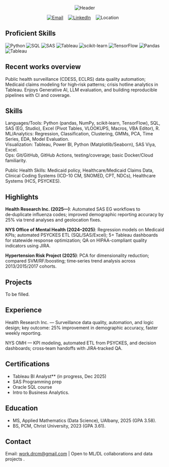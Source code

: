 <p align="center">
  <img src="https://capsule-render.vercel.app/api?type=rect&color=0:E34F26,10:F1662A,100:DD003&height=60&section=header&text=Dhanush%20Ramachandra%20Murthy&fontColor=ffffff&fontSize=26" alt="Header"/>
</p>


<div align="center">
  
[![Email](https://img.shields.io/badge/Email-work.DRCM%40gmail.com-blue?logo=gmail)](mailto:work.DRCM@gmail.com) &nbsp;&nbsp; [![LinkedIn](https://img.shields.io/badge/LinkedIn-Connect-0A66C2?logo=linkedin)](https://www.linkedin.com/in/dhanush-ramachandra-murthy-msds-00461227a/)
&nbsp;&nbsp; ![Location](https://img.shields.io/badge/Albany-NY-6aa84f?logo=google-maps)
&nbsp;&nbsp;

</div>


## **Proficient Skills**

<p>
  <img alt="Python" src="https://img.shields.io/badge/Python-3776AB?logo=python&logoColor=white" />
  <img alt="SQL" src="https://img.shields.io/badge/SQL-336791?logo=postgresql&logoColor=white" />
  <img alt="SAS" src="https://img.shields.io/badge/SAS-1E90FF?logo=sas&logoColor=white" />
  <img alt="Tableau" src="https://img.shields.io/badge/Tableau-E97627?logo=tableau&logoColor=white" />
  <img alt="scikit-learn" src="https://img.shields.io/badge/scikit--learn-F7931E?logo=scikitlearn&logoColor=white" />
  <img alt="TensorFlow" src="https://img.shields.io/badge/TensorFlow-FF6F00?logo=tensorflow&logoColor=white" />
  <img alt="Pandas" src="https://img.shields.io/badge/Pandas-150458?logo=pandas&logoColor=white" />
  <img alt="Tableau" src="https://img.shields.io/badge/Power%20BI-F2C811?logo=powerbi&logoColor=000" />
</p>




## **Recent works overview**
Public health surveillance (CDESS, ECLRS) data quality automation; Medicaid claims modeling for high‑risk patterns; crisis hotline analytics in Tableau.
Enjoys Generative AI, LLM evaluation, and building reproducible pipelines with CI and coverage.

## **Skills**
Languages/Tools: Python (pandas, NumPy, scikit‑learn, TensorFlow), SQL, SAS (EG, Studio), Excel (Pivot Tables, VLOOKUPS, Macros, VBA Editor), R. \
ML/Analytics: Regression, Classification, Clustering, GMMs, PCA, Time Series, EDA, Model Evaluation. \
Visualization: Tableau, Power BI, Python (Matplotlib/Seaborn), SAS Viya, Excel. \
Ops: Git/GitHub, GitHub Actions, testing/coverage; basic Docker/Cloud familiarity.

Public Health Skills: Medicaid policy, Healthcare/Medicaid Claims Data, Clinical Coding Systems (ICD-10 CM, SNOMED, CPT, NDCs), Healthcare Systems (HCS, PSYCKES).

## **Highlights**
**Health Research Inc. (2025—)**: Automated SAS EG workflows to de‑duplicate influenza codes; improved demographic reporting accuracy by 25% via trend analyses and geolocation fixes.

**NYS Office of Mental Health (2024–2025)**: Regression models on Medicaid KPIs; automated PSYCKES ETL (SQL/SAS/Excel); 5+ Tableau dashboards for statewide response optimization; QA on HIPAA-compliant quality indicators using JIRA.

**Hypertension Risk Project (2025)**: PCA for dimensionality reduction; compared SVM/RF/boosting; time‑series trend analysis across 2013/2015/2017 cohorts.

## **Projects**
To be filled.

## **Experience**
Health Research Inc. — Surveillance data quality, automation, and logic design; key outcome: 25% improvement in demographic accuracy, faster weekly reporting.

NYS OMH — KPI modeling, automated ETL from PSYCKES, and decision dashboards; cross‑team handoffs with JIRA‑tracked QA.

## **Certifications**
- Tableau BI Analyst** (in progress, Dec 2025)
- SAS Programming prep
- Oracle SQL course
- Intro to Business Analytics.

## **Education**
- MS, Applied Mathematics (Data Science), UAlbany, 2025 (GPA 3.58).
- BS, PCM, Christ University, 2023 (GPA 3.61).

## **Contact**
Email: work.drcm@gmail.com | Open to ML/DL collaborations and data projects .

